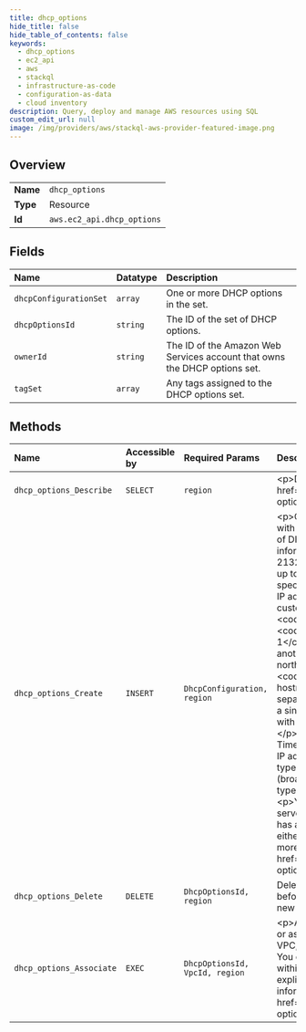 ```yaml
---
title: dhcp_options
hide_title: false
hide_table_of_contents: false
keywords:
  - dhcp_options
  - ec2_api
  - aws    
  - stackql
  - infrastructure-as-code
  - configuration-as-data
  - cloud inventory
description: Query, deploy and manage AWS resources using SQL
custom_edit_url: null
image: /img/providers/aws/stackql-aws-provider-featured-image.png
---
```

  
    

## Overview
<table><tbody>
<tr><td><b>Name</b></td><td><code>dhcp_options</code></td></tr>
<tr><td><b>Type</b></td><td>Resource</td></tr>
<tr><td><b>Id</b></td><td><code>aws.ec2_api.dhcp_options</code></td></tr>
</tbody></table>

## Fields
| Name | Datatype | Description |
|:-----|:---------|:------------|
| `dhcpConfigurationSet` | `array` | One or more DHCP options in the set. |
| `dhcpOptionsId` | `string` | The ID of the set of DHCP options. |
| `ownerId` | `string` | The ID of the Amazon Web Services account that owns the DHCP options set. |
| `tagSet` | `array` | Any tags assigned to the DHCP options set. |
## Methods
| Name | Accessible by | Required Params | Description |
|:-----|:--------------|:----------------|:------------|
| `dhcp_options_Describe` | `SELECT` | `region` | &lt;p&gt;Describes one or more of your DHCP options sets.&lt;/p&gt; &lt;p&gt;For more information, see &lt;a href="https://docs.aws.amazon.com/vpc/latest/userguide/VPC_DHCP_Options.html"&gt;DHCP options sets&lt;/a&gt; in the &lt;i&gt;Amazon Virtual Private Cloud User Guide&lt;/i&gt;.&lt;/p&gt; |
| `dhcp_options_Create` | `INSERT` | `DhcpConfiguration, region` | &lt;p&gt;Creates a set of DHCP options for your VPC. After creating the set, you must associate it with the VPC, causing all existing and new instances that you launch in the VPC to use this set of DHCP options. The following are the individual DHCP options you can specify. For more information about the options, see &lt;a href="http://www.ietf.org/rfc/rfc2132.txt"&gt;RFC 2132&lt;/a&gt;.&lt;/p&gt; &lt;ul&gt; &lt;li&gt; &lt;p&gt; &lt;code&gt;domain-name-servers&lt;/code&gt; - The IP addresses of up to four domain name servers, or AmazonProvidedDNS. The default DHCP option set specifies AmazonProvidedDNS. If specifying more than one domain name server, specify the IP addresses in a single parameter, separated by commas. To have your instance receive a custom DNS hostname as specified in &lt;code&gt;domain-name&lt;/code&gt;, you must set &lt;code&gt;domain-name-servers&lt;/code&gt; to a custom DNS server.&lt;/p&gt; &lt;/li&gt; &lt;li&gt; &lt;p&gt; &lt;code&gt;domain-name&lt;/code&gt; - If you're using AmazonProvidedDNS in &lt;code&gt;us-east-1&lt;/code&gt;, specify &lt;code&gt;ec2.internal&lt;/code&gt;. If you're using AmazonProvidedDNS in another Region, specify &lt;code&gt;region.compute.internal&lt;/code&gt; (for example, &lt;code&gt;ap-northeast-1.compute.internal&lt;/code&gt;). Otherwise, specify a domain name (for example, &lt;code&gt;ExampleCompany.com&lt;/code&gt;). This value is used to complete unqualified DNS hostnames. &lt;b&gt;Important&lt;/b&gt;: Some Linux operating systems accept multiple domain names separated by spaces. However, Windows and other Linux operating systems treat the value as a single domain, which results in unexpected behavior. If your DHCP options set is associated with a VPC that has instances with multiple operating systems, specify only one domain name.&lt;/p&gt; &lt;/li&gt; &lt;li&gt; &lt;p&gt; &lt;code&gt;ntp-servers&lt;/code&gt; - The IP addresses of up to four Network Time Protocol (NTP) servers.&lt;/p&gt; &lt;/li&gt; &lt;li&gt; &lt;p&gt; &lt;code&gt;netbios-name-servers&lt;/code&gt; - The IP addresses of up to four NetBIOS name servers.&lt;/p&gt; &lt;/li&gt; &lt;li&gt; &lt;p&gt; &lt;code&gt;netbios-node-type&lt;/code&gt; - The NetBIOS node type (1, 2, 4, or 8). We recommend that you specify 2 (broadcast and multicast are not currently supported). For more information about these node types, see &lt;a href="http://www.ietf.org/rfc/rfc2132.txt"&gt;RFC 2132&lt;/a&gt;.&lt;/p&gt; &lt;/li&gt; &lt;/ul&gt; &lt;p&gt;Your VPC automatically starts out with a set of DHCP options that includes only a DNS server that we provide (AmazonProvidedDNS). If you create a set of options, and if your VPC has an internet gateway, make sure to set the &lt;code&gt;domain-name-servers&lt;/code&gt; option either to &lt;code&gt;AmazonProvidedDNS&lt;/code&gt; or to a domain name server of your choice. For more information, see &lt;a href="https://docs.aws.amazon.com/vpc/latest/userguide/VPC_DHCP_Options.html"&gt;DHCP options sets&lt;/a&gt; in the &lt;i&gt;Amazon Virtual Private Cloud User Guide&lt;/i&gt;.&lt;/p&gt; |
| `dhcp_options_Delete` | `DELETE` | `DhcpOptionsId, region` | Deletes the specified set of DHCP options. You must disassociate the set of DHCP options before you can delete it. You can disassociate the set of DHCP options by associating either a new set of options or the default set of options with the VPC. |
| `dhcp_options_Associate` | `EXEC` | `DhcpOptionsId, VpcId, region` | &lt;p&gt;Associates a set of DHCP options (that you've previously created) with the specified VPC, or associates no DHCP options with the VPC.&lt;/p&gt; &lt;p&gt;After you associate the options with the VPC, any existing instances and all new instances that you launch in that VPC use the options. You don't need to restart or relaunch the instances. They automatically pick up the changes within a few hours, depending on how frequently the instance renews its DHCP lease. You can explicitly renew the lease using the operating system on the instance.&lt;/p&gt; &lt;p&gt;For more information, see &lt;a href="https://docs.aws.amazon.com/vpc/latest/userguide/VPC_DHCP_Options.html"&gt;DHCP options sets&lt;/a&gt; in the &lt;i&gt;Amazon Virtual Private Cloud User Guide&lt;/i&gt;.&lt;/p&gt; |
